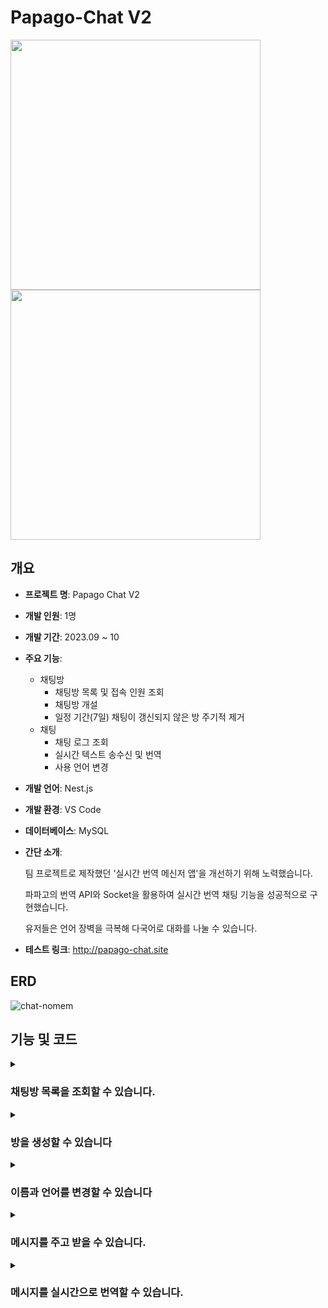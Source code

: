 # Papago-Chat V2

<img src="https://github.com/SD-PARK/papago-chat/assets/97375357/ddf78f0e-4861-490f-8fca-b69892ef7e5e" width="400"/>
<img src="https://github.com/SD-PARK/papago-chat/assets/97375357/c80c1098-6871-4dbe-8fc5-37b83d3201db" width="400"/>

## 개요

- **프로젝트 명**: Papago Chat V2
- **개발 인원**: 1명
- **개발 기간**: 2023.09 ~ 10
- **주요 기능**:
    - 채팅방
        - 채팅방 목록 및 접속 인원 조회
        - 채팅방 개설
        - 일정 기간(7일) 채팅이 갱신되지 않은 방 주기적 제거
    - 채팅
        - 채팅 로그 조회
        - 실시간 텍스트 송수신 및 번역
        - 사용 언어 변경
- **개발 언어**: Nest.js
- **개발 환경**: VS Code
- **데이터베이스**: MySQL
- **간단 소개**:

  팀 프로젝트로 제작했던 '실시간 번역 메신저 앱'을 개선하기 위해 노력했습니다.

  파파고의 번역 API와 Socket을 활용하여 실시간 번역 채팅 기능을 성공적으로 구현했습니다.

  유저들은 언어 장벽을 극복해 다국어로 대화를 나눌 수 있습니다.
  
- **테스트 링크**: http://papago-chat.site

## ERD

![chat-nomem](https://github.com/SD-PARK/papago-chat/assets/97375357/6a27704e-1fde-48e8-ab1c-9883ec537258)

## 기능 및 코드

<details>
<summary><h3>채팅방 목록을 조회할 수 있습니다.</h3></summary>
<div markdown="1">
<img src="https://github.com/SD-PARK/papago-chat/assets/97375357/6f454e89-5cbe-44fb-b03b-0cd3237b1e75" width="700"/>

채팅방 목록과 접속 인원을 조회하고, 제목을 통해 특정 채팅방을 검색할 수 있습니다.

관련 코드는 다음과 같습니다.

```ts
/** === ChatGateway === **/
// 방 목록 페이지 접속 시, room 'list' 입장 및 방 목록 반환
@SubscribeMessage('joinList')
async handleJoinList(
    @ConnectedSocket() socket: Socket
) {
    try {
        socket.join('list');
        await this.handleGetRoomList(socket, '');
    } catch (err) {
        socket.emit('getRoomList', { error: 'Failed to get Room List' });
    }
}

/**
* 제목에 검색 인자가 포함된 채팅방 목록과 접속 인원을 반환합니다.
* @param socket - 연결 된 소켓
* @param roomName - 검색 인자
*/
@SubscribeMessage('getRoomList')
async handleGetRoomList(
    @ConnectedSocket() socket: Socket,
    @MessageBody() roomName: string,
) {
    try {
        const rooms: ChatRoom[] = await this.chatService.findRoom(roomName);
        
        const cntRooms = rooms.map((room) => {
            const roomIdString: string = room.room_id.toString();
            let cnt: number = 0;
            const getRoom = this.nsp.adapter.rooms.get(roomIdString);
            if(getRoom) cnt = getRoom.size;
            return { ...room, cnt };
        });
        socket.emit('getRoomList', cntRooms);
    } catch (err) {
        socket.emit('getRoomList', { error: 'Failed to get Room List' });
    }
}
```

```ts
/** === ChatService === **/
async findRoom(roomName: string): Promise<ChatRoom[]> {
    try {
        const result: ChatRoom[] = await this.chatRoomRepository.findRoom(roomName);
        return result;
    } catch (err) {
        console.error('findRoom Error:', err);
    }
}
```

```ts
/** === ChatRoomRepository === **/
/**
* 제목을 통해 채팅방을 조회합니다.
* @param roomName 조회할 채팅방의 제목에 포함된 문자열입니다.
* @returns 채팅방 데이터를 담은 배열을 반환합니다.
*/
async findRoom(roomName: string): Promise<ChatRoom[]> {
    const escapeRoomName = roomName.replace(/[%_]/g, '\\$&');
    return await this.find({ where: { room_name: Like(`%${escapeRoomName}%`) }});
}
```

채팅방 목록 페이지에 접속 시, 'list' Room에 입장됩니다.

'list'의 접속자들은 이후 목록 내 채팅방의 접속 인원이 변경되었을 경우 변경사항을 전달받습니다.

`getRoomList` 함수는 검색 인자를 통해 채팅방 목록과 접속 인원을 socket에게 전달하는 함수입니다.

TypeORM을 통해 DB에 저장된 채팅방 목록을 검색합니다.

Room 접속 후 `getRoomList` 함수를 실행해 목록을 불러옵니다.

</div>
</details>

<details>
<summary><h3>방을 생성할 수 있습니다</h3></summary>
<div markdown="1">
<img src="https://github.com/SD-PARK/papago-chat/assets/97375357/9dc98e60-d1e9-481a-bbfd-ed38dc4b4c39" width="700"/>
    
우측 하단의 버튼을 통해 새로운 채팅방을 생성할 수 있습니다.

생성된 채팅방은 7일 간 새로운 채팅이 입력되지 않을 시 자동으로 삭제됩니다.

관련 코드는 다음과 같습니다.

<h4>방 생성 관련</h4>

```ts
/** === ChatService === **/
@SubscribeMessage('postRoom')
@UsePipes(ValidationPipe)
@UseFilters(BadRequestExceptionFilter)
async handlePostRoom(
    @ConnectedSocket() socket: Socket,
    @MessageBody() roomData: CreateRoomDto,
) {
    try {
        const createdRoom: ChatRoom = await this.chatService.createRoom(roomData);
        this.nsp.to('list').emit('update', createdRoom);
        return { status: 'success', room_id: createdRoom.room_id };
    } catch (err) {
        socket.emit('error', { message: 'Failed to Create a New Room' });
    }
}
```

ValidationPipe와 DTO를 통해 전달받은 값에 대한 유효성 검사를 진행 후, 방을 생성합니다.

<h4>방 삭제 관련</h4>

```ts
/** === ChatService === **/
@Cron('0 0 * * * *') // 매 시 정각에 실행
async handleCron() {
    try {
        const obsoleteRooms:ChatRoom[] = await this.chatRoomRepository.findObsoleteRoom();
        this.logger.log('이용되지 않는 방을 제거합니다.');
        this.logger.log('제거한 방 목록: ');
        for (let room of obsoleteRooms) {
            await this.deleteRoom(room.room_id);
            this.logger.log(`ID: ${room.room_id} | TITLE: ${room.room_name}`);
        }
    } catch (err) {
        this.logger.error(err);
    }
}

/** === ChatRoomRepository === **/
async findObsoleteRoom(): Promise<ChatRoom[]> {
    const sevenDaysAgo:Date = new Date(Date.now() - (7 * 24 * 60 * 60 * 1000));
    const obsoleteRoom: ChatRoom[] = await this
        .createQueryBuilder('chatRoom')
        .leftJoin('chatRoom.chatMessages', 'chatMessage', 'chatMessage.send_at >= :sevenDaysAgo', { sevenDaysAgo })
        .where('chatMessage.send_at IS NULL')
        .getMany();
    return obsoleteRoom;
}
```

Schedule 패키지를 통해 매 시 정각에 7일 간 채팅 입력이 없었던 방을 탐색, 제거합니다.

</div>
</details>

<details>
<summary><h3>이름과 언어를 변경할 수 있습니다</h3></summary>
<div markdown="1">
<img src="https://github.com/SD-PARK/papago-chat/assets/97375357/0fd97337-5ad0-430f-bb7e-59331931743c" width="700"/>

채팅방 내에서 다른 유저에게 표시될 이름과 사용 언어를 변경할 수 있습니다.

사용 언어를 변경하면 페이지에 출력되는 텍스트 또한 해당 언어로 변경됩니다.

관련 코드는 다음과 같습니다.

```ts
private personMap: Map<string, object> = new Map<string, {name: string, ips: string, language?: string}>();

// 닉네임 변경
@SubscribeMessage('switchName')
@UsePipes(ValidationPipe)
@UseFilters(BadRequestExceptionFilter)
async handleSwitchName(
    @ConnectedSocket() socket: Socket,
    @MessageBody() data: SwitchNameDto,
) {
    try {
        const originData = this.personMap.get(socket.id);
        if (originData) {
            const roomIdString = data.room_id.toString();
            this.personMap.set(socket.id, { ...originData, name: data.name });
            this.nsp.to(roomIdString).emit('get-person-data', this.getPersons(roomIdString));
        }
    } catch (err) {
        socket.emit('error', { message: 'Name conversion failed' });
    }
}

// 사용 언어 변경
@SubscribeMessage('switchLanguage')
@UsePipes(ValidationPipe)
@UseFilters(BadRequestExceptionFilter)
async handleSwitchLanguage(
    @ConnectedSocket() socket: Socket,
    @MessageBody() data: SwitchLanguageDto,
) {
    try {
        const originData = this.personMap.get(socket.id);
        if (originData) {
            const roomIdString = data.room_id.toString();
            this.personMap.set(socket.id, { ...originData, language: data.language });
            this.nsp.to(roomIdString).emit('get-person-data', this.getPersons(roomIdString));
        }
    } catch (err) {
        socket.emit('error', { message: 'Language conversion failed' });
    }
}

// 특정 룸의 접속 인원 정보를 가져옵니다.
getPersons(roomId: string): object[] {
    const roomPerson = this.nsp.adapter.rooms.get(roomId);
    const persons = Array.from(roomPerson).map((socketId) => {
        return this.personMap.get(socketId);
    });
    return persons;
}
```

Socket ID를 Key로 접속 중인 유저의 정보를 저장하는 personMap 변수에 변경된 유저 정보를 저장하고,

같은 방에 접속한 유저들에게 갱신된 대화상대 목록을 전달합니다.

</div>
</details>

<details>
<summary><h3>메시지를 주고 받을 수 있습니다.</h3></summary>
<div markdown="1">
<img src="https://github.com/SD-PARK/papago-chat/assets/97375357/bcaeff4c-1786-4d04-9827-f3d17ca42389" width="700"/>

채팅을 입력해 같은 채팅방의 사람들과 실시간으로 메시지를 주고 받을 수 있습니다.

관련 코드는 다음과 같습니다.

```ts
/** === ChatGateway === **/
// 메시지 수신 시 DB에 추가 후 동일한 채팅방의 유저들에게 전송 (미번역문 전송)
@SubscribeMessage('message')
@UsePipes(ValidationPipe)
@UseFilters(BadRequestExceptionFilter)
async handleMessage(
    @ConnectedSocket() socket: Socket,
    @MessageBody() data: CreateMessageDto,
) {
    const roomIdString = data.room_id.toString();
    const socket_ip = this.getIP(socket);
    const includedIpData: CreateMessageDto = { ...data, ip: socket_ip, }
    try {
        const message: ChatMessage = await this.chatService.createMessage(includedIpData);
        this.nsp.to(roomIdString).emit('message', message);
    } catch (err) {
        this.logger.error(err);
        // 메시지 전송 실패 알림
        socket.emit('error', { message: 'Failed to send message', data: includedIpData });
    }
}

// socket의 IP 앞 2자리를 가져옵니다.
getIP(socket: Socket): string {
    try {
        const rawAddress = socket.handshake.address;
        const ipAddress = rawAddress.split(':').pop();
        if (ipAddress && typeof ipAddress === 'string')
            return ipAddress.split('.').slice(0, 2).join('.');
        else
            throw new Error('Invalid IP address');
    } catch (err) {
        this.logger.error('Error getIP:', err.message);
        return null;
    }
}
```

```ts
/** === CreateMessageDto === **/
export class CreateMessageDto {
    @IsNumber()
    @Min(0)
    readonly room_id: number;
    
    @IsString()
    @MaxLength(45)
    readonly user_name: string;
    
    @IsString()
    @IsIn(appConfig.supportedLanguage)
    readonly language: string;
    
    @IsString()
    @IsOptional()
    @MaxLength(7)
    readonly ip?: string;
    
    @IsString()
    @MaxLength(1000)
    readonly message_text: string;
    
    @IsString()
    @IsOptional()
    readonly ko_text?: string;
    
    @IsString()
    @IsOptional()
    readonly en_text?: string;
    
    @IsString()
    @IsOptional()
    readonly ja_text?: string;
}
```

데이터의 실시간 송수신을 위해 Socket.io 패키지를 이용했습니다.

채팅을 송신한 클라이언트로부터 채팅방 ID, 유저 이름, 이용 언어, 텍스트가 포함된 객체를 입력받습니다.

필요한 데이터가 누락된 경우, ValidationPipe를 통해 `BadRequestException`을 반환합니다.

socket에서 송신자 IP를 가져와 DB에 입력한 뒤, DB에 입력된 데이터(수신받은 데이터)를 같은 채팅방의 유저들에게 전송합니다.

**이 과정에서 메시지 번역은 진행하지 않습니다.** 이는 불필요한 번역 요청을 방지하기 위함입니다.

만약 채팅방 내의 인원이 모두 같은 언어를 이용하는 사람들이라면,

다른 언어로의 번역 요청이 불필요한 자원의 낭비로 이어질 수 있기 때문에 미번역 텍스트에 대한 번역은 메시지를 수신한 클라이언트로부터 요청받은 뒤 진행합니다.

</div>
</details>

<details>
<summary><h3>메시지를 실시간으로 번역할 수 있습니다.</h3></summary>
<div markdown="1">
<img src="https://github.com/SD-PARK/papago-chat/assets/97375357/4283e88c-a3f9-4602-9d4b-0babcb10e838" width="410"/>
<img src="https://github.com/SD-PARK/papago-chat/assets/97375357/796f0d3d-d8af-4b9f-9554-24d0f97fe363" width="410"/>

수신한 메시지를 본인이 설정한 언어로 실시간으로 번역할 수 있습니다.

관련 코드는 다음과 같습니다.

```ts
/** === ChatGateway === **/
private readonly MAX_RETRY_LIMIT: number = 5; // 번역 재요청 최대 횟수
private readonly RETRY_INTERVAL: number = 500; // 번역 재요청 간격(ms)
private translateStatus: Set<string> = new Set<string>(); // 번역이 진행 중인 메시지+언어

// 번역 요청 시 번역 상태 확인 및(이미 번역되어 있으면 그대로 반환) 번역 후 DB 저장, 반환
@SubscribeMessage('reqTranslate')
@UsePipes(ValidationPipe)
@UseFilters(BadRequestExceptionFilter)
async handleReqTranslate(
    @ConnectedSocket() socket: Socket,
    @MessageBody() data: ReqTranslateDto
) {
    try {
        // 번역 완료된 텍스트인지 확인
        const message: ChatMessage = await this.chatService.findOneMessage(data.message_id);
        if (message[`${data.language}_text`]) return message;
        
        // 번역 중인 텍스트인지 확인
        const requestKey = `${data.message_id}_${data.language}`;
        
        if (this.translateStatus.has(requestKey)) {
            const retryCount = data.retryCount ?? 0;
            if (data.retryCount >= this.MAX_RETRY_LIMIT) {
                return { error: 'Translation Failed' };
            } else {
                await this.delay(this.RETRY_INTERVAL);
                return this.handleReqTranslate(socket, { ...data, retryCount: retryCount + 1});
            }
        }
        
        // 번역 중이 아닌 경우, 번역 시작
        this.translateStatus.add(requestKey);
        try {
            const tMessage: string = await this.papagoService.translate(message.language, data.language, message.message_text);
            await this.chatService.updateMessage(data.message_id, {
                [`${data.language}_text`]: tMessage,
            });
            message[`${data.language}_text`] = tMessage;
            return message;
        } catch(err) {
            return { error: 'Translation Failed' };
        } finally {
            this.translateStatus.delete(requestKey);
        }
    } catch (err) {
        return { error: 'Translation Failed' };
    }
}
```

클라이언트로부터 메시지 번역 요청을 받았을 때, 서버는 다음과 같은 절차로 해당 요청을 처리합니다.

**번역 완료된 메시지와 언어인지 확인 >> 번역 중인 메시지와 언어인지 확인 >> 번역 시작**

번역이 이미 완료되었다면 완료된 번역을 반환합니다.

번역 중인 메시지라면 해당 번역이 완료될 때까지 요청을 대기합니다. 번역 중인 메시지는 `메시지 ID_언어 코드`의 형태로 `translateStatus` 변수에 저장됩니다.

메시지가 번역 중일 때 대기시키는 이유는 API에 같은 내용의 번역을 요청하는 경우를 방지하기 위함입니다. 요청 대기시간은 `MAX_RETRY_LIMIT`(번역 재요청 최대 횟수) 변수와 `RETRY_INTERVAL`(번역 재요청 간격) 변수의 값에 따라 달라집니다.

만약 번역이 완료되지 않았고, 번역 중인 메시지도 아니라면 번역을 시작합니다.

번역이 시작되면 `translateStatus' 변수에 번역 내용을 저장하고, 번역이 완료된 뒤 `translateStatus` 변수에서 해당 값을 제거합니다.

번역 기능은 Papago의 번역 API를 `Axios` 패키지를 통해 호출하여 이용합니다. 자세한 코드는 아래를 참고하세요.

```ts
/** === PapagoService === **/
constructor(
        private readonly axiosService: AxiosService,
        private readonly configService: ConfigService,
        private languageCode: string[] = appConfig.supportedLanguage,
) {}

async translate(source: string, target: string, text: string): Promise<string> {
    this.validate(source, target, text);
    
    if (source === target) return text;
    
    const url = 'https://openapi.naver.com/v1/papago/n2mt';
    try {
        const result = await this.axiosService.post(url, {
            source: source,
            target: target,
            text: text,
        },
        { headers:
            {
            'X-Naver-Client-Id': this.configService.get<string>('NAVER_CLIENT_ID'),
            'X-Naver-Client-Secret': this.configService.get<string>('NAVER_CLIENT_SECRET'),
            }
        });
        return result.data.message.result.translatedText;
    } catch (err) {
        throw new Error('번역 요청 중 오류가 발생했습니다.');
    }
}

validate(source: string, target: string, text: string) {
    if (!this.languageCode.includes(source))
        throw new Error('source 속성의 언어 코드가 유효하지 않습니다.');
    if(!this.languageCode.includes(target))
        throw new Error('target 속성의 언어 코드가 유효하지 않습니다.');
    if(text.trim() === "")
        throw new Error('text 속성에 유효한 문자열이 입력되어야 합니다.');
}
```

</div>
</details>
